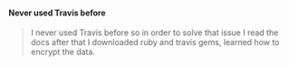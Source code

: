 #### Never used Travis before
> I never used Travis before so in order to solve that issue I read the docs
  after that I downloaded ruby and travis gems, learned how to encrypt the data.
